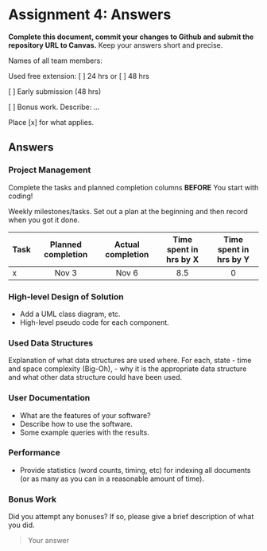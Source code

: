 # Assignment 4: Answers

**Complete this document, commit your changes to Github and submit the repository URL to Canvas.** Keep your answers short and precise.

Names of all team members:




Used free extension: [ ] 24 hrs or [ ] 48 hrs

[ ] Early submission (48 hrs)

[ ] Bonus work. Describe: ...

Place [x] for what applies.


## Answers

### Project Management

Complete the tasks and planned completion columns **BEFORE** You start with 
coding!


Weekly milestones/tasks. Set out a plan at the beginning and then record when you got it done.

| Task        | Planned completion | Actual completion | Time spent in hrs by X | Time spent in hrs by Y |
| ----------- | :-----------------:| :---------------: | :--------------------: | :--------------------: |
| x           | Nov 3              | Nov 6             | 8.5                    | 0                      |


### High-level Design of Solution

- Add a UML class diagram, etc.
- High-level pseudo code for each component.

### Used Data Structures
Explanation of what data structures are used where. For each, state
    - time and space complexity (Big-Oh),
    - why it is the appropriate data structure and what other data structure could have been used.

### User Documentation
- What are the features of your software?
- Describe how to use the software.
- Some example queries with the results.

### Performance
- Provide statistics (word counts, timing, etc) for indexing all documents (or as many as you can in a reasonable amount of time).

### Bonus Work
Did you attempt any bonuses? If so, please give a brief description of what you did.

   > Your answer
